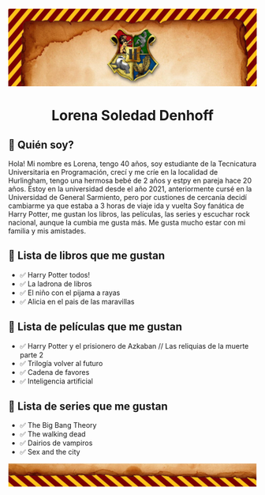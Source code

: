 ![Borde](./assets/superior.png)

<h1 align="center"> Lorena Soledad Denhoff </h1>



## :small_blue_diamond: Quién soy?
Hola! Mi nombre es Lorena, tengo 40 años, soy estudiante de la Tecnicatura Universitaria en Programación, crecí y me críe en la localidad de Hurlingham, tengo una hermosa bebé de 2 años y estpy en pareja hace 20 años.
Estoy en la universidad desde el año 2021, anteriormente cursé en la Universidad de General Sarmiento, pero por custiones de cercanía decidí cambiarme ya que estaba a 3 horas de viaje ida y vuelta
Soy fanática de Harry Potter, me gustan los libros, las películas, las series y escuchar rock nacional, aunque la cumbia me gusta más. 
Me gusta mucho estar con mi familia y mis amistades.

## :small_blue_diamond: Lista de libros que me gustan
- :white_check_mark: Harry Potter todos!
- :white_check_mark: La ladrona de libros
- :white_check_mark: El niño con el pijama a rayas
- :white_check_mark: Alicia en el pais de las maravillas

## :small_blue_diamond: Lista de películas que me gustan
- :white_check_mark: Harry Potter y el prisionero de Azkaban // Las reliquias de la muerte parte 2
- :white_check_mark: Trilogía volver al futuro
- :white_check_mark: Cadena de favores
- :white_check_mark: Inteligencia artificial

## :small_blue_diamond: Lista de series que me gustan
- :white_check_mark: The Big Bang Theory
- :white_check_mark: The walking dead
- :white_check_mark: Dairios de vampiros
- :white_check_mark: Sex and the city

![Borde](./assets/inferior.png)